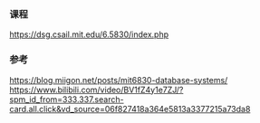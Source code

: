 ### 课程
https://dsg.csail.mit.edu/6.5830/index.php

### 参考
https://blog.miigon.net/posts/mit6830-database-systems/
https://www.bilibili.com/video/BV1fZ4y1e7ZJ/?spm_id_from=333.337.search-card.all.click&vd_source=06f827418a364e5813a3377215a73da8